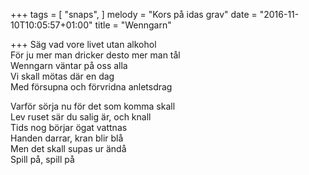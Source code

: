 +++
tags = [
  "snaps",
]
melody = "Kors på idas grav"
date = "2016-11-10T10:05:57+01:00"
title = "Wenngarn"

+++
Säg vad vore livet utan alkohol  
För ju mer man dricker desto mer man tål  
Wenngarn väntar på oss alla  
Vi skall mötas där en dag  
Med försupna och förvridna anletsdrag

Varför sörja nu för det som komma skall  
Lev ruset sär du salig är, och knall  
Tids nog börjar ögat vattnas  
Handen darrar, kran blir blå  
Men det skall supas ur ändå  
Spill på, spill på
